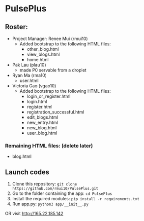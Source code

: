# PulsePlus

## Roster:
* Project Manager: Renee Mui (rmui10)
  - Added bootstrap to the following HTML files: 
    - other_blog.html
    - view_blogs.html
    - home.html
* Pak Lau (plau10)
  - made P0 servable from a droplet
* Ryan Ma (rma10)
  - user.html 
* Victoria Gao (vgao10)
  - Added bootstrap to the following HTML files: 
    - login_or_register.html
    - login.html
    - register.html
    - registration_successful.html
    - edit_blogs.html
    - new_entry.html
    - new_blog.html
    - user_blog.html

### Remaining HTML files: (delete later)
* blog.html

## Launch codes
1. Clone this repository: 
`git clone https://github.com/rmui10/PulsePlus.git`
2. Go to the folder containing the app:
`cd PulsePlus`
3. Install the required modules:
`pip install -r requirements.txt`
4. Run app.py:
`python3 app/__init__.py`

OR visit http://165.22.185.142 
